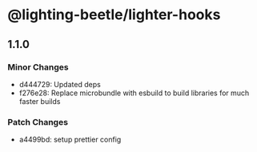 # @lighting-beetle/lighter-hooks

## 1.1.0
### Minor Changes

- d444729: Updated deps
- f276e28: Replace microbundle with esbuild to build libraries for much faster builds

### Patch Changes

- a4499bd: setup prettier config
